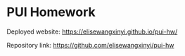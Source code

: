 # PUI Homework

Deployed website: https://elisewangxinyi.github.io/pui-hw/

Repository link: https://github.com/elisewangxinyi/pui-hw

